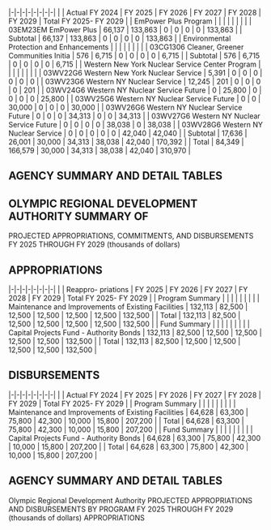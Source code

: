 |-|-|-|-|-|-|-|-|
| | Actual FY 2024 | FY 2025 | FY 2026 | FY 2027 | FY 2028 | FY 2029 | Total FY 2025- FY 2029 |
| EmPower Plus Program | | | | | | | |
| 03EM23EM EmPower Plus | 66,137 | 133,863 | 0 | 0 | 0 | 0 | 133,863 |
| Subtotal | 66,137 | 133,863 | 0 | 0 | 0 | 0 | 133,863 |
| Environmental Protection and Enhancements | | | | | | | |
| 03CG1306 Cleaner, Greener Communities Initia | 576 | 6,715 | 0 | 0 | 0 | 0 | 6,715 |
| Subtotal | 576 | 6,715 | 0 | 0 | 0 | 0 | 6,715 |
| Western New York Nuclear Service Center Program | | | | | | | |
| 03WV22G6 Western New York Nuclear Service | 5,391 | 0 | 0 | 0 | 0 | 0 | 0 |
| 03WV23G6 Western NY Nuclear Service | 12,245 | 201 | 0 | 0 | 0 | 0 | 201 |
| 03WV24G6 Western NY Nuclear Service Future | 0 | 25,800 | 0 | 0 | 0 | 0 | 25,800 |
| 03WV25G6 Western NY Nuclear Service Future | 0 | 0 | 30,000 | 0 | 0 | 0 | 30,000 |
| 03WV26G6 Western NY Nuclear Service Future | 0 | 0 | 0 | 34,313 | 0 | 0 | 34,313 |
| 03WV27G6 Western NY Nuclear Service Future | 0 | 0 | 0 | 0 | 38,038 | 0 | 38,038 |
| 03WV28G6 Western NY Nuclear Service | 0 | 0 | 0 | 0 | 0 | 42,040 | 42,040 |
| Subtotal | 17,636 | 26,001 | 30,000 | 34,313 | 38,038 | 42,040 | 170,392 |
| Total | 84,349 | 166,579 | 30,000 | 34,313 | 38,038 | 42,040 | 310,970 |

## **AGENCY SUMMARY AND DETAIL TABLES**

## **OLYMPIC REGIONAL DEVELOPMENT AUTHORITY SUMMARY OF**

PROJECTED APPROPRIATIONS, COMMITMENTS, AND DISBURSEMENTS FY 2025 THROUGH FY 2029 (thousands of dollars)

## **APPROPRIATIONS**

|-|-|-|-|-|-|-|-|
| | Reappro-  priations | FY 2025 | FY 2026 | FY 2027 | FY 2028 | FY 2029 | Total FY 2025- FY 2029 |
| Program Summary | | | | | | | |
| Maintenance and Improvements of Existing Facilities | 132,113 | 82,500 | 12,500 | 12,500 | 12,500 | 12,500 | 132,500 |
| Total | 132,113 | 82,500 | 12,500 | 12,500 | 12,500 | 12,500 | 132,500 |
| Fund Summary | | | | | | | |
| Capital Projects Fund - Authority Bonds | 132,113 | 82,500 | 12,500 | 12,500 | 12,500 | 12,500 | 132,500 |
| Total | 132,113 | 82,500 | 12,500 | 12,500 | 12,500 | 12,500 | 132,500 |

## **DISBURSEMENTS**

|-|-|-|-|-|-|-|-|
| | Actual FY 2024 | FY 2025 | FY 2026 | FY 2027 | FY 2028 | FY 2029 | Total FY 2025- FY 2029 |
| Program Summary | | | | | | | |
| Maintenance and Improvements of Existing Facilities | 64,628 | 63,300 | 75,800 | 42,300 | 10,000 | 15,800 | 207,200 |
| Total | 64,628 | 63,300 | 75,800 | 42,300 | 10,000 | 15,800 | 207,200 |
| Fund Summary | | | | | | | |
| Capital Projects Fund - Authority Bonds | 64,628 | 63,300 | 75,800 | 42,300 | 10,000 | 15,800 | 207,200 |
| Total | 64,628 | 63,300 | 75,800 | 42,300 | 10,000 | 15,800 | 207,200 |

## **AGENCY SUMMARY AND DETAIL TABLES**

Olympic Regional Development Authority PROJECTED APPROPRIATIONS AND DISBURSEMENTS BY PROGRAM FY 2025 THROUGH FY 2029 (thousands of dollars) APPROPRIATIONS